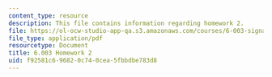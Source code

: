 ```yaml
---
content_type: resource
description: This file contains information regarding homework 2.
file: https://ol-ocw-studio-app-qa.s3.amazonaws.com/courses/6-003-signals-and-systems-fall-2011/f92581c696820c740cea5fbbdbe783d8_MIT6_003F11_hw02.pdf
file_type: application/pdf
resourcetype: Document
title: 6.003 Homework 2
uid: f92581c6-9682-0c74-0cea-5fbbdbe783d8
---
```


